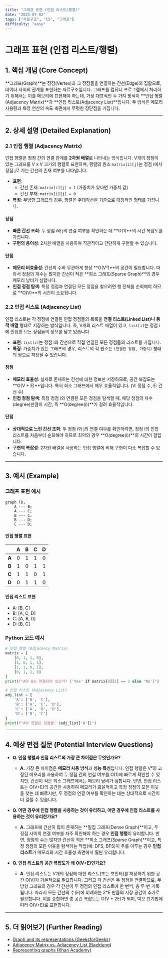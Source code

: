 ```yaml
---
title: "그래프 표현 (인접 리스트/행렬)"
date: "2025-07-02"
tags: ["자료구조", "CS", "그래프"]
difficulty: "easy"
---
```


# 그래프 표현 (인접 리스트/행렬)

## 1. 핵심 개념 (Core Concept)

**그래프(Graph)**는 정점(Vertex)과 그 정점들을 연결하는 간선(Edge)의 집합으로, 데이터 사이의 관계를 표현하는 자료구조입니다. 그래프를 컴퓨터 프로그램에서 처리하기 위해서는 이를 메모리에 표현해야 하는데, 가장 대표적인 두 가지 방식이 **인접 행렬(Adjacency Matrix)**과 **인접 리스트(Adjacency List)**입니다. 두 방식은 메모리 사용량과 특정 연산의 속도 측면에서 뚜렷한 장단점을 가집니다.

---

## 2. 상세 설명 (Detailed Explanation)

### 2.1 인접 행렬 (Adjacency Matrix)

인접 행렬은 정점 간의 연결 관계를 **2차원 배열**로 나타내는 방식입니다. V개의 정점이 있는 그래프를 V x V 크기의 행렬로 표현하며, 행렬의 원소 `matrix[i][j]`는 정점 i에서 정점 j로 가는 간선의 존재 여부를 나타냅니다.

*   **표현**:
    *   간선 존재: `matrix[i][j] = 1` (가중치가 있다면 가중치 값)
    *   간선 부재: `matrix[i][j] = 0`
*   **특징**: 무방향 그래프의 경우, 행렬은 주대각선을 기준으로 대칭적인 형태를 가집니다.

#### 장점
*   **빠른 간선 조회**: 두 정점 i와 j의 연결 여부를 확인하는 데 **O(1)**의 시간 복잡도를 가집니다.
*   **구현의 용이성**: 2차원 배열을 사용하여 직관적이고 간단하게 구현할 수 있습니다.

#### 단점
*   **메모리 비효율성**: 간선의 수와 무관하게 항상 **O(V²)**의 공간이 필요합니다. 따라서 정점의 개수는 많지만 간선이 적은 **희소 그래프(Sparse Graph)**의 경우 메모리 낭비가 심합니다.
*   **인접 정점 탐색**: 특정 정점과 연결된 모든 정점을 찾으려면 행 전체를 순회해야 하므로 **O(V)**의 시간이 소요됩니다.

### 2.2 인접 리스트 (Adjacency List)

인접 리스트는 각 정점에 연결된 인접 정점들의 목록을 **연결 리스트(Linked List)나 동적 배열** 형태로 저장하는 방식입니다. 즉, V개의 리스트 배열이 있고, `list[i]`는 정점 i에 인접한 모든 정점들의 정보를 담고 있습니다.

*   **표현**: `list[i]`는 정점 i와 간선으로 직접 연결된 모든 정점들의 리스트를 가집니다.
*   **특징**: 가중치가 있는 그래프의 경우, 리스트의 각 원소는 `(연결된 정점, 가중치)` 형태의 쌍으로 저장될 수 있습니다.

#### 장점
*   **메모리 효율성**: 실제로 존재하는 간선에 대한 정보만 저장하므로, 공간 복잡도는 **O(V + E)**입니다. 특히 희소 그래프에서 매우 효율적입니다. (V: 정점 수, E: 간선 수)
*   **인접 정점 탐색**: 특정 정점 i와 연결된 모든 정점을 탐색할 때, 해당 정점의 차수(degree)만큼의 시간, 즉 **O(degree(i))**가 걸려 효율적입니다.

#### 단점
*   **상대적으로 느린 간선 조회**: 두 정점 i와 j의 연결 여부를 확인하려면, 정점 i의 인접 리스트를 처음부터 순회해야 하므로 최악의 경우 **O(degree(i))**의 시간이 걸립니다.
*   **구현의 복잡성**: 2차원 배열을 사용하는 인접 행렬에 비해 구현이 다소 복잡할 수 있습니다.

---

## 3. 예시 (Example)

### 그래프 표현 예시
```mermaid
graph TD;
    A --- B;
    A --- C;
    B --- C;
    B --- D;
    C --- D;
```

#### 인접 행렬 표현
| | A | B | C | D |
| :---: | :---: | :---: | :---: | :---: |
| **A** | 0 | 1 | 1 | 0 |
| **B** | 1 | 0 | 1 | 1 |
| **C** | 1 | 1 | 0 | 1 |
| **D** | 0 | 1 | 1 | 0 |

#### 인접 리스트 표현
*   A: [B, C]
*   B: [A, C, D]
*   C: [A, B, D]
*   D: [B, C]

### Python 코드 예시
```python
# 인접 행렬 (Adjacency Matrix)
matrix = [
    [0, 1, 1, 0],
    [1, 0, 1, 1],
    [1, 1, 0, 1],
    [0, 1, 1, 0]
]
print(f"A와 B는 연결되어 있는가? {'Yes' if matrix[0][1] == 1 else 'No'}")

# 인접 리스트 (Adjacency List)
adj_list = {
    'A': ['B', 'C'],
    'B': ['A', 'C', 'D'],
    'C': ['A', 'B', 'D'],
    'D': ['B', 'C']
}
print(f"A와 연결된 정점들: {adj_list['A']}")
```

---

## 4. 예상 면접 질문 (Potential Interview Questions)

*   **Q. 인접 행렬과 인접 리스트의 가장 큰 차이점은 무엇인가요?**
    *   **A.** 가장 큰 차이점은 **메모리 사용 방식**과 **성능 특성**입니다. 인접 행렬은 V²의 고정된 메모리를 사용하여 두 정점 간의 연결 여부를 O(1)에 빠르게 확인할 수 있지만, 간선이 적은 희소 그래프에서는 메모리 낭비가 심합니다. 반면, 인접 리스트는 O(V+E)의 공간만 사용하여 메모리가 효율적이고 특정 정점의 모든 이웃을 찾는 데 빠르지만, 두 정점의 연결 여부를 확인하는 데는 상대적으로 시간이 더 걸릴 수 있습니다.

*   **Q. 어떤 경우에 인접 행렬을 사용하는 것이 유리하고, 어떤 경우에 인접 리스트를 사용하는 것이 유리한가요?**
    *   **A.** 그래프에 간선이 많이 존재하는 **밀집 그래프(Dense Graph)**이고, 두 정점 사이의 연결 여부를 자주 확인해야 하는 경우 **인접 행렬**이 유리합니다. 반면, 정점의 수는 많지만 간선이 적은 **희소 그래프(Sparse Graph)**이고, 특정 정점의 모든 이웃을 탐색하는 작업(예: DFS, BFS)이 주를 이루는 경우 **인접 리스트**가 메모리와 시간 효율성 측면에서 훨씬 유리합니다.

*   **Q. 인접 리스트의 공간 복잡도가 왜 O(V+E)인가요?**
    *   **A.** 인접 리스트는 V개의 정점에 대한 리스트(또는 포인터)를 저장하기 위한 공간 O(V)가 기본적으로 필요합니다. 그리고 각 간선은 두 정점을 연결하므로, 무방향 그래프의 경우 각 간선이 두 정점의 인접 리스트에 한 번씩, 총 두 번 기록됩니다. 따라서 모든 간선의 수(E)에 비례하는 2*E 만큼의 저장 공간이 추가로 필요합니다. 이를 종합하면 총 공간 복잡도는 O(V + 2E)가 되며, 빅오 표기법에 따라 O(V+E)로 표현합니다.

---

## 5. 더 읽어보기 (Further Reading)

*   [Graph and its representations (GeeksforGeeks)](https://www.geeksforgeeks.org/graph-and-its-representations/)
*   [Adjacency Matrix vs. Adjacency List (Baeldung)](https://www.baeldung.com/cs/adjacency-matrix-vs-adjacency-list)
*   [Representing graphs (Khan Academy)](https://www.khanacademy.org/computing/computer-science/algorithms/graph-representation/a/representing-graphs)